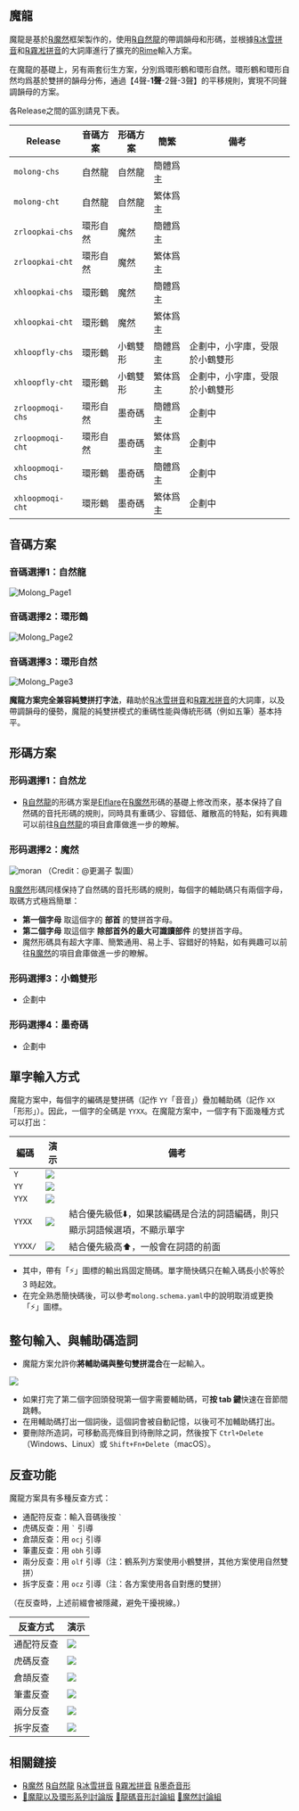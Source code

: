 ## 魔龍

魔龍是基於[℞魔然](https://github.com/ksqsf/rime-moran)框架製作的，使用[℞自然龍](https://github.com/Elflare/rime-zrlong)的帶調韻母和形碼，並根據[℞冰雪拼音](https://github.com/hanzi-chai/rime-snow-pinyin)和[℞霧凇拼音](https://github.com/iDvel/rime-ice)的大詞庫進行了擴充的[Rime](https://rime.im/)輸入方案。

在魔龍的基礎上，另有兩套衍生方案，分別爲環形鶴和環形自然。環形鶴和環形自然均爲基於雙拼的韻母分佈，通過【4聲-<b>1聲</b>-2聲-3聲】的平移規則，實現不同聲調韻母的方案。

各Release之間的區別請見下表。

| Release          | 音碼方案 | 形碼方案 | 簡繁   | 備考              |
| ---------------- | ---- | ---- | ---- | --------------- |
| `molong-chs`     | 自然龍  | 自然龍  | 簡體爲主 |                 |
| `molong-cht`     | 自然龍  | 自然龍  | 繁体爲主 |                 |
| `zrloopkai-chs`  | 環形自然 | 魔然   | 簡體爲主 |                 |
| `zrloopkai-cht`  | 環形自然 | 魔然   | 繁体爲主 |                 |
| `xhloopkai-chs`  | 環形鶴  | 魔然   | 簡體爲主 |                 |
| `xhloopkai-cht`  | 環形鶴  | 魔然   | 繁体爲主 |                 |
| `xhloopfly-chs`  | 環形鶴  | 小鶴雙形 | 簡體爲主 | 企劃中，小字庫，受限於小鶴雙形 |
| `xhloopfly-cht`  | 環形鶴  | 小鶴雙形 | 繁体爲主 | 企劃中，小字庫，受限於小鶴雙形 |
| `zrloopmoqi-chs` | 環形自然 | 墨奇碼  | 簡體爲主 | 企劃中             |
| `zrloopmoqi-cht` | 環形自然 | 墨奇碼  | 繁体爲主 | 企劃中             |
| `xhloopmoqi-chs` | 環形鶴  | 墨奇碼  | 簡體爲主 | 企劃中             |
| `xhloopmoqi-cht` | 環形鶴  | 墨奇碼  | 繁体爲主 | 企劃中             |


## 音碼方案
### 音碼選擇1：自然龍
![Molong_Page1](https://github.com/jack2game/rime-molong/assets/16070158/bc588c94-21cd-4868-99ac-1b459e9509e1)
### 音碼選擇2：環形鶴
![Molong_Page2](https://github.com/jack2game/rime-molong/assets/16070158/747a0c49-e4bf-4a69-92ac-941e97e2c763)
### 音碼選擇3：環形自然
![Molong_Page3](https://github.com/jack2game/rime-molong/assets/16070158/2c131c26-1d33-4d5c-87f3-2215c25b05d7)

**魔龍方案完全兼容純雙拼打字法**，藉助於[℞冰雪拼音](https://github.com/hanzi-chai/rime-snow-pinyin)和[℞霧凇拼音](https://github.com/iDvel/rime-ice)的大詞庫，以及帶調韻母的優勢，魔龍的純雙拼模式的重碼性能與傳統形碼（例如五筆）基本持平。
## 形碼方案
### 形码選擇1：自然龙
- [℞自然龍](https://github.com/Elflare/rime-zrlong)的形碼方案是[Elflare](https://github.com/Elflare)在[℞魔然](https://github.com/ksqsf/rime-moran)形碼的基礎上修改而來，基本保持了自然碼的音托形碼的規則，同時具有重碼少、容錯低、離散高的特點，如有興趣可以前往[℞自然龍](https://github.com/Elflare/rime-zrlong)的項目倉庫做進一步的瞭解。
### 形码選擇2：魔然
![moran](https://github.com/jack2game/rime-molong/assets/16070158/5a870436-d4e6-4b2e-a69a-1d9927294222)
（Credit：@更漏子 製圖）

[℞魔然](https://github.com/ksqsf/rime-moran)形碼同樣保持了自然碼的音托形碼的規則，每個字的輔助碼只有兩個字母，取碼方式極爲簡單：
- **第一個字母** 取這個字的 **部首** 的雙拼首字母。
- **第二個字母** 取這個字 **除部首外的最大可識讀部件** 的雙拼首字母。
- 魔然形碼具有超大字庫、簡繁通用、易上手、容錯好的特點，如有興趣可以前往[℞魔然](https://github.com/ksqsf/rime-moran)的項目倉庫做進一步的瞭解。
### 形码選擇3：小鶴雙形
- 企劃中
### 形码選擇4：墨奇碼
- 企劃中


## 單字輸入方式

魔龍方案中，每個字的編碼是雙拼碼（記作 `YY`「音音」）疊加輔助碼（記作 `XX`「形形」）。因此，一個字的全碼是 `YYXX`。在魔龍方案中，一個字有下面幾種方式可以打出：

| 編碼      | 演示                                                                                                                           | 備考                                     |
| ------- | ---------------------------------------------------------------------------------------------------------------------------- | -------------------------------------- |
| `Y`     | <img src="https://github.com/jack2game/rime-molong/assets/16070158/c57f482a-261e-4390-ac57-83e1de3f9e21">                   |                                        |
| `YY`    | <img src="https://github.com/jack2game/rime-molong/assets/16070158/659635ef-dc0c-408c-b7a6-0786cb2eda9d"> |                                        |
| `YYX`   | <img src="https://github.com/jack2game/rime-molong/assets/16070158/8460d133-281d-48a0-8155-43908bee9dc6"> |                                        |
| `YYXX`  | <img src="https://github.com/jack2game/rime-molong/assets/16070158/6646ccb6-43ff-49a7-a8ad-724f3c9d3e2b"> | 結合優先級低⬇️，如果該編碼是合法的詞語編碼，則只顯示詞語候選項，不顯示單字 |
| `YYXX/` | <img src="https://github.com/jack2game/rime-molong/assets/16070158/2dd3ed1d-eb33-4dd3-8762-052e747598ba"> | 結合優先級高⬆️，一般會在詞語的前面                     |

- 其中，帶有「⚡️」圖標的輸出爲固定簡碼。單字簡快碼只在輸入碼長小於等於 3 時起效。
- 在完全熟悉簡快碼後，可以參考`molong.schema.yaml`中的說明取消或更換「⚡️」圖標。


## 整句輸入、與輔助碼造詞
- 魔龍方案允許你**將輔助碼與整句雙拼混合**在一起輸入。
<img src="https://github.com/jack2game/rime-molong/assets/16070158/91411509-6d80-4b1c-9042-ed268960aacb">

- 如果打完了第二個字回頭發現第一個字需要輔助碼，可**按 tab 鍵**快速在音節間跳轉。
- 在用輔助碼打出一個詞後，這個詞會被自動記憶，以後可不加輔助碼打出。
- 要刪除所造詞，可移動高亮條目到待刪除之詞，然後按下 `Ctrl+Delete` （Windows、Linux）或 `Shift+Fn+Delete`（macOS）。


## 反查功能
魔龍方案具有多種反查方式：
- 通配符反查：輸入音碼後按 `` ` ``
- 虎碼反查：用 `` ` `` 引導
- 倉頡反查：用 ``ocj`` 引導
- 筆畫反查：用 ``obh`` 引導
- 兩分反查：用 ``olf`` 引導（注：鶴系列方案使用小鶴雙拼，其他方案使用自然雙拼）
- 拆字反查：用 ``ocz`` 引導（注：各方案使用各自對應的雙拼）

（在反查時，上述前綴會被隱藏，避免干擾視線。）

| 反查方式  | 演示                                                                                                        |
| ----- | --------------------------------------------------------------------------------------------------------- |
| 通配符反查 | <img src="https://github.com/jack2game/rime-molong/assets/16070158/73c5fc63-7ad8-4fcc-8f18-c6aceb65b530"> |
| 虎碼反查  | <img src="https://github.com/jack2game/rime-molong/assets/16070158/fa6ee644-c451-472b-a4cf-4200d9686f49"> |
| 倉頡反查  | <img src="https://github.com/jack2game/rime-molong/assets/16070158/1f58295e-37f9-4f27-8ce1-401e5e7cc00f"> |
| 筆畫反查  | <img src="https://github.com/jack2game/rime-molong/assets/16070158/b8832cb7-f965-4434-9701-84819f904f87"> |
| 兩分反查  | <img src="https://github.com/jack2game/rime-molong/assets/16070158/398a0b1f-ec03-4ec9-8f65-54858a3475b8"> |
| 拆字反查  | <img src="https://github.com/jack2game/rime-molong/assets/16070158/a6eed195-4b1d-4596-bdd9-7bb96f98cdb1"> |


## 相關鏈接
- [℞魔然](https://github.com/ksqsf/rime-moran)  [℞自然龍](https://github.com/Elflare/rime-zrlong)  [℞冰雪拼音](https://github.com/hanzi-chai/rime-snow-pinyin)  [℞霧凇拼音](https://github.com/iDvel/rime-ice)  [℞墨奇音形](https://github.com/gaboolic/rime-shuangpin-fuzhuma)
- [💬魔龍以及環形系列討論版](https://github.com/jack2game/rime-molong/discussions)  [💬龍碼音形討論組](https://qm.qq.com/q/HMnh5u93Ik)  [💬魔然討論組](https://qm.qq.com/q/XdQPaf3fSq)
